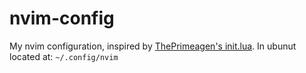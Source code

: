 # nvim-config
My nvim configuration, inspired by [ThePrimeagen's init.lua](https://github.com/ThePrimeagen/init.lua). In ubunut located at: `~/.config/nvim`
